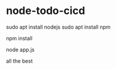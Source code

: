 # node-todo-cicd

sudo apt install nodejs
sudo apt install npm


npm install

node app.js


all the best
